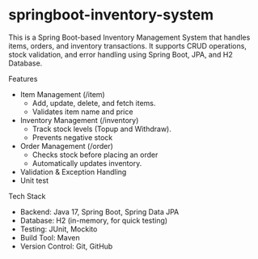 # springboot-inventory-system
This is a Spring Boot-based Inventory Management System that handles items, orders, and inventory transactions. It supports CRUD operations, stock validation, and error handling using Spring Boot, JPA, and H2 Database.

Features
- Item Management (/item)
  - Add, update, delete, and fetch items.
  - Validates item name and price
- Inventory Management (/inventory)
  - Track stock levels (Topup and Withdraw).
  - Prevents negative stock
- Order Management (/order)
  - Checks stock before placing an order
  - Automatically updates inventory.
- Validation & Exception Handling
- Unit test

Tech Stack
- Backend: Java 17, Spring Boot, Spring Data JPA
- Database: H2 (in-memory, for quick testing)
- Testing: JUnit, Mockito
- Build Tool: Maven
- Version Control: Git, GitHub
